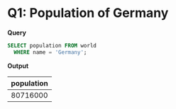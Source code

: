 # Q1: Population of Germany

**Query**
```sql
SELECT population FROM world
  WHERE name = 'Germany';
```
**Output**

| population |
|------------|
| 80716000   |
